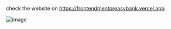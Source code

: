 check the website on https://frontendmentoreasybank.vercel.app

![image](https://user-images.githubusercontent.com/87910187/183282751-da1299a3-c62a-427f-8922-3b44a8b3a450.png)
